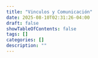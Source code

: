 ```yaml
---
title: "Vinculos y Comunicación"
date: 2025-08-10T02:31:26-04:00
draft: false
showTableOfContents: false
tags: []
categories: []
description: ""
---
```

